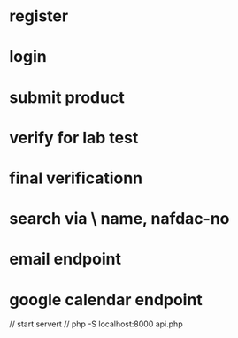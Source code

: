 

# register

# login

# submit product

# verify for lab test

# final verificationn

# search via \ name, nafdac-no

# email endpoint

# google calendar endpoint


// start servert
// php -S localhost:8000 api.php

